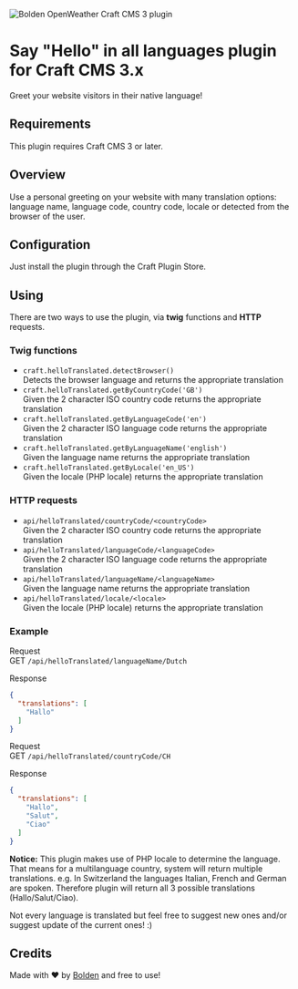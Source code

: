 ![Bolden OpenWeather Craft CMS 3 plugin](https://www.bolden.nl/uploads/bolden-language-plugin.svg)

# Say "Hello" in all languages plugin for Craft CMS 3.x

Greet your website visitors in their native language!

## Requirements

This plugin requires Craft CMS 3 or later.

## Overview

Use a personal greeting on your website with many translation options: language name, language code, country code, locale or detected from the browser of the user.


## Configuration

Just install the plugin through the Craft Plugin Store.

## Using

There are two ways to use the plugin, via __twig__ functions and __HTTP__ requests.  

### Twig functions  
- `craft.helloTranslated.detectBrowser()`  
Detects the browser language and returns the appropriate translation  
- `craft.helloTranslated.getByCountryCode('GB')`  
Given the 2 character ISO country code returns the appropriate translation  
- `craft.helloTranslated.getByLanguageCode('en')`  
Given the 2 character ISO language code returns the appropriate translation  
- `craft.helloTranslated.getByLanguageName('english')`  
Given the language name returns the appropriate translation  
- `craft.helloTranslated.getByLocale('en_US')`  
Given the locale (PHP locale) returns the appropriate translation  

### HTTP requests  
- `api/helloTranslated/countryCode/<countryCode>`  
Given the 2 character ISO country code returns the appropriate translation  
- `api/helloTranslated/languageCode/<languageCode>`  
Given the 2 character ISO language code returns the appropriate translation  
- `api/helloTranslated/languageName/<languageName>`  
Given the language name returns the appropriate translation  
- `api/helloTranslated/locale/<locale>`  
Given the locale (PHP locale) returns the appropriate translation  

### Example

Request  
GET `/api/helloTranslated/languageName/Dutch`  

Response
```json
{
  "translations": [
    "Hallo"
  ]
}
```  

Request  
GET `/api/helloTranslated/countryCode/CH`  

Response
```json
{
  "translations": [
    "Hallo",
    "Salut",
    "Ciao"
  ]
}
```  

__Notice:__ This plugin makes use of PHP locale to determine the language. That means for a multilanguage country, system will return multiple translations.
e.g. In Switzerland the languages Italian, French and German are spoken. Therefore plugin will return all 3 possible translations (Hallo/Salut/Ciao).

Not every language is translated but feel free to suggest new ones and/or suggest update of the current ones! :)

## Credits

Made with ❤️ by [Bolden](https://www.bolden.nl) and free to use!




